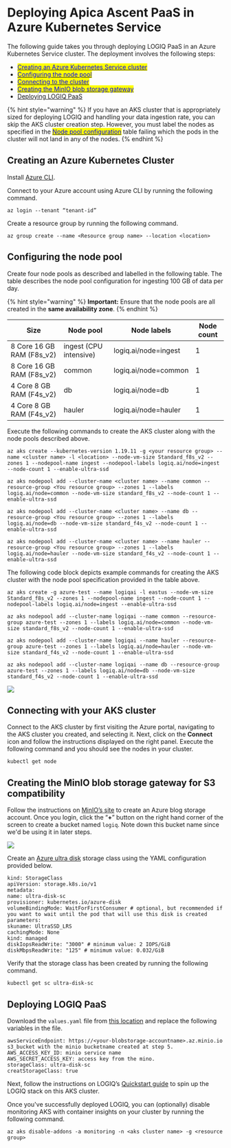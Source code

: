 # Deploying Apica Ascent PaaS in Azure Kubernetes Service

The following guide takes you through deploying LOGIQ PaaS in an Azure Kubernetes Service cluster. The deployment involves the following steps:

* [<mark style="color:blue;">Creating an Azure Kubernetes Service cluster</mark>](./#creating-an-azure-kubernetes-cluster)
* [<mark style="color:blue;">Configuring the node pool</mark>](./#configuring-the-node-pool)
* [<mark style="color:blue;">Connecting to the cluster</mark>](./#connecting-with-your-aks-cluster)
* [<mark style="color:blue;">Creating the MinIO blob storage gateway</mark>](./#creating-the-minio-blob-storage-gateway-for-s3-compatibility)
* [Deploying LOGIQ PaaS](./#deploying-logiq-paas)

{% hint style="warning" %}
If you have an AKS cluster that is appropriately sized for deploying LOGIQ and handling your data ingestion rate, you can skip the AKS cluster creation step. However, you must label the nodes as specified in the [<mark style="color:blue;">Node pool configuration</mark>](./#node-pool-configuration) table failing which the pods in the cluster will not land in any of the nodes.&#x20;
{% endhint %}

## Creating an Azure Kubernetes Cluster

Install [Azure CLI](https://docs.microsoft.com/en-us/cli/azure/).

Connect to your Azure account using Azure CLI by running the following command.

```
az login --tenant “tenant-id”
```

Create a resource group by running the following command.

```
az group create --name <Resource group name> --location <location>
```

## Configuring the node pool

Create four node pools as described and labelled in the following table. The table describes the node pool configuration for ingesting 100 GB of data per day.

{% hint style="warning" %}
**Important:** Ensure that the node pools are all created in the **same availability zone**.
{% endhint %}

| **Size**                   | **Node pool**          | **Node labels**      | **Node count** |
| -------------------------- | ---------------------- | -------------------- | -------------- |
| 8 Core 16 GB RAM (F8s\_v2) | ingest (CPU intensive) | logiq.ai/node=ingest | 1              |
| 8 Core 16 GB RAM (F8s\_v2) | common                 | logiq.ai/node=common | 1              |
| 4 Core 8 GB RAM (F4s\_v2)  | db                     | logiq.ai/node=db     | 1              |
| 4 Core 8 GB RAM (F4s\_v2)  | hauler                 | logiq.ai/node=hauler | 1              |

Execute the following commands to create the AKS cluster along with the node pools described above.

```
az aks create --kubernetes-version 1.19.11 -g <your resource group> --name <cluster name> -l <location> --node-vm-size Standard_f8s_v2 --zones 1 --nodepool-name ingest --nodepool-labels logiq.ai/node=ingest --node-count 1 --enable-ultra-ssd

az aks nodepool add --cluster-name <cluster name> --name common --resource-group <You resource group> --zones 1 --labels logiq.ai/node=common --node-vm-size standard_f8s_v2 --node-count 1 --enable-ultra-ssd

az aks nodepool add --cluster-name <cluster name> --name db --resource-group <You resource group> --zones 1 --labels logiq.ai/node=db --node-vm-size standard_f4s_v2 --node-count 1 --enable-ultra-ssd

az aks nodepool add --cluster-name <cluster name> --name hauler --resource-group <You resource group> --zones 1 --labels logiq.ai/node=hauler --node-vm-size standard_f4s_v2 --node-count 1 --enable-ultra-ssd
```

The following code block depicts example commands for creating the AKS cluster with the node pool specification provided in the table above.

```
az aks create -g azure-test --name logiqai -l eastus --node-vm-size Standard_f8s_v2 --zones 1 --nodepool-name ingest --node-count 1 --nodepool-labels logiq.ai/node=ingest --enable-ultra-ssd

az aks nodepool add --cluster-name logiqai --name common --resource-group azure-test --zones 1 --labels logiq.ai/node=common --node-vm-size standard_f8s_v2 --node-count 1 --enable-ultra-ssd

az aks nodepool add --cluster-name logiqai --name hauler --resource-group azure-test --zones 1 --labels logiq.ai/node=hauler --node-vm-size standard_f4s_v2 --node-count 1 --enable-ultra-ssd

az aks nodepool add --cluster-name logiqai --name db --resource-group azure-test --zones 1 --labels logiq.ai/node=db --node-vm-size standard_f4s_v2 --node-count 1 --enable-ultra-ssd
```



![](<../../../../.gitbook/assets/image (130).png>)

## Connecting with your AKS cluster

Connect to the AKS cluster by first visiting the Azure portal, navigating to the AKS cluster you created, and selecting it. Next, click on the **Connect** icon and follow the instructions displayed on the right panel. Execute the following command and you should see the nodes in your cluster.

```
kubectl get node
```

## Creating the MinIO blob storage gateway for S3 compatibility

Follow the instructions on [MinIO’s site](https://az.minio.io/index.html#deploy-minio-6) to create an Azure blog storage account. Once you login, click the “**+**” button on the right hand corner of the screen to create a bucket named `logiq`. Note down this bucket name since we'd be using it in later steps.&#x20;

![](https://lh5.googleusercontent.com/TOZYU86wNeRjxOZ9QmDu9jZHSleUQoZTqtRYFgQldthGDhmdNTOzMwyRlj6OUXB9KYPDeNNNe-007GbbedzFrc7-FlZK5X5zfGYQXhOdVAB5lDaMiMPo9VMt7XpeUzt16UXWrNrM)

Create an [Azure ultra disk](https://azure.microsoft.com/en-us/services/storage/blobs/) storage class using the YAML configuration provided below.&#x20;

```
kind: StorageClass
apiVersion: storage.k8s.io/v1
metadata:
name: ultra-disk-sc
provisioner: kubernetes.io/azure-disk
volumeBindingMode: WaitForFirstConsumer # optional, but recommended if you want to wait until the pod that will use this disk is created
parameters:
skuname: UltraSSD_LRS
cachingMode: None
kind: managed
diskIopsReadWrite: "3000" # minimum value: 2 IOPS/GiB
diskMbpsReadWrite: "125" # minimum value: 0.032/GiB
```

Verify that the storage class has been created by running the following command.&#x20;

```
kubectl get sc ultra-disk-sc
```

## Deploying LOGIQ PaaS

Download the `values.yaml` file from [this location](https://logiq-scripts.s3.ap-south-1.amazonaws.com/values.yaml) and replace the following variables in the file.

```
awsServiceEndpoint: https://<your-blobstorage-accountname>.az.minio.io
s3_bucket with the minio bucketname created at step 5.
AWS_ACCESS_KEY_ID: minio service name
AWS_SECRET_ACCESS_KEY: access key from the mino.
storageClass: ultra-disk-sc
creatStorageClass: true
```

Next, follow the instructions on LOGIQ’s [Quickstart guide](https://docs.logiq.ai/deploying-logiq/k8s-quickstart-guide) to spin up the LOGIQ stack on this AKS cluster. &#x20;

Once you've successfully deployed LOGIQ, you can (optionally) disable monitoring AKS with container insights on your cluster by running the following command.&#x20;

```
az aks disable-addons -a monitoring -n <aks cluster name> -g <resource group>
```

